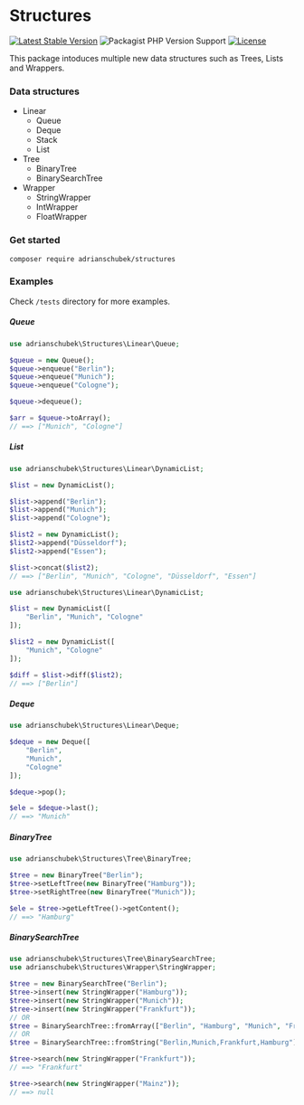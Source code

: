 # Structures
[![Latest Stable Version](https://poser.pugx.org/adrianschubek/structures/v)](//packagist.org/packages/adrianschubek/structures)
![Packagist PHP Version Support](https://img.shields.io/packagist/php-v/adrianschubek/structures)
[![License](https://poser.pugx.org/adrianschubek/structures/license)](//packagist.org/packages/adrianschubek/structures)

This package intoduces multiple new data structures such as Trees, Lists and Wrappers.

### Data structures
  - Linear
    - Queue
    - Deque
    - Stack
    - List
  - Tree
    - BinaryTree
    - BinarySearchTree
  - Wrapper
    - StringWrapper
    - IntWrapper
    - FloatWrapper

### Get started
```
composer require adrianschubek/structures
```
### Examples
Check `/tests` directory for more examples.
##### Queue
```php
use adrianschubek\Structures\Linear\Queue;

$queue = new Queue();
$queue->enqueue("Berlin");
$queue->enqueue("Munich");
$queue->enqueue("Cologne");

$queue->dequeue();

$arr = $queue->toArray();
// ==> ["Munich", "Cologne"]
```
##### List
```php
use adrianschubek\Structures\Linear\DynamicList;

$list = new DynamicList();

$list->append("Berlin");
$list->append("Munich");
$list->append("Cologne");

$list2 = new DynamicList();
$list2->append("Düsseldorf");
$list2->append("Essen");

$list->concat($list2);
// ==> ["Berlin", "Munich", "Cologne", "Düsseldorf", "Essen"]
```
```php
use adrianschubek\Structures\Linear\DynamicList;

$list = new DynamicList([
    "Berlin", "Munich", "Cologne"
]);

$list2 = new DynamicList([
    "Munich", "Cologne"
]);

$diff = $list->diff($list2); 
// ==> ["Berlin"]
```
##### Deque
```php
use adrianschubek\Structures\Linear\Deque;

$deque = new Deque([
    "Berlin",
    "Munich",
    "Cologne"
]);

$deque->pop();

$ele = $deque->last();
// ==> "Munich"
```
##### BinaryTree
```php
use adrianschubek\Structures\Tree\BinaryTree;

$tree = new BinaryTree("Berlin");
$tree->setLeftTree(new BinaryTree("Hamburg"));
$tree->setRightTree(new BinaryTree("Munich"));

$ele = $tree->getLeftTree()->getContent();
// ==> "Hamburg"
```
##### BinarySearchTree
```php
use adrianschubek\Structures\Tree\BinarySearchTree;
use adrianschubek\Structures\Wrapper\StringWrapper;

$tree = new BinarySearchTree("Berlin");
$tree->insert(new StringWrapper("Hamburg"));
$tree->insert(new StringWrapper("Munich"));
$tree->insert(new StringWrapper("Frankfurt"));
// OR
$tree = BinarySearchTree::fromArray(["Berlin", "Hamburg", "Munich", "Frankfurt"]);
// OR
$tree = BinarySearchTree::fromString("Berlin,Munich,Frankfurt,Hamburg");

$tree->search(new StringWrapper("Frankfurt"));
// ==> "Frankfurt"

$tree->search(new StringWrapper("Mainz"));
// ==> null
```